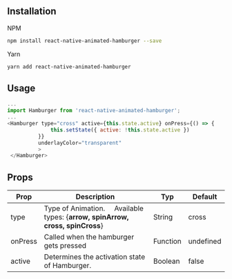 ## Installation
NPM
```bash
npm install react-native-animated-hamburger --save
```

Yarn
```bash
yarn add react-native-animated-hamburger
```

## Usage
```javascript
...
import Hamburger from 'react-native-animated-hamburger';
...
<Hamburger type="cross" active={this.state.active} onPress={() => {
              this.setState({ active: !this.state.active })
          }}
          underlayColor="transparent"
          >
 </Hamburger>
```

## Props
| Prop    | Description                                                               | Typ      | Default   |
|---------|---------------------------------------------------------------------------|----------|-----------|
| type    | Type of Animation. &nbsp;&nbsp;&nbsp; Available types: {**arrow, spinArrow, cross, spinCross**} | String   | cross     |
| onPress | Called when the hamburger gets pressed                                    | Function | undefined |
| active  | Determines the activation state of Hamburger.                             | Boolean  | false     |